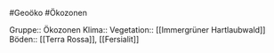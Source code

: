 #Geoöko #Ökozonen

Gruppe:: Ökozonen
Klima::
Vegetation:: [[Immergrüner Hartlaubwald]]
Böden:: [[Terra Rossa]], [[Fersialit]]